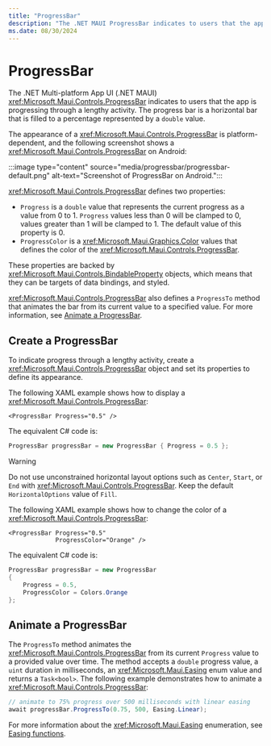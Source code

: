 ```yaml
---
title: "ProgressBar"
description: "The .NET MAUI ProgressBar indicates to users that the app is progressing through a lengthy activity."
ms.date: 08/30/2024
---
```


# ProgressBar

The .NET Multi-platform App UI (.NET MAUI) <xref:Microsoft.Maui.Controls.ProgressBar> indicates to users that the app is progressing through a lengthy activity. The progress bar is a horizontal bar that is filled to a percentage represented by a `double` value.

The appearance of a <xref:Microsoft.Maui.Controls.ProgressBar> is platform-dependent, and the following screenshot shows a <xref:Microsoft.Maui.Controls.ProgressBar> on Android:

:::image type="content" source="media/progressbar/progressbar-default.png" alt-text="Screenshot of ProgressBar on Android.":::

<xref:Microsoft.Maui.Controls.ProgressBar> defines two properties:

- `Progress` is a `double` value that represents the current progress as a value from 0 to 1. `Progress` values less than 0 will be clamped to 0, values greater than 1 will be clamped to 1. The default value of this property is 0.
- `ProgressColor` is a <xref:Microsoft.Maui.Graphics.Color> values that defines the color of the <xref:Microsoft.Maui.Controls.ProgressBar>.

These properties are backed by <xref:Microsoft.Maui.Controls.BindableProperty> objects, which means that they can be targets of data bindings, and styled.

<xref:Microsoft.Maui.Controls.ProgressBar> also defines a `ProgressTo` method that animates the bar from its current value to a specified value. For more information, see [Animate a ProgressBar](#animate-a-progressbar).

## Create a ProgressBar

To indicate progress through a lengthy activity, create a <xref:Microsoft.Maui.Controls.ProgressBar> object and set its properties to define its appearance.

The following XAML example shows how to display a <xref:Microsoft.Maui.Controls.ProgressBar>:

```xaml
<ProgressBar Progress="0.5" />
```

The equivalent C# code is:

```csharp
ProgressBar progressBar = new ProgressBar { Progress = 0.5 };
```

> [!WARNING]
> Do not use unconstrained horizontal layout options such as `Center`, `Start`, or `End` with <xref:Microsoft.Maui.Controls.ProgressBar>. Keep the default `HorizontalOptions` value of `Fill`. <!-- and don't use a width of `Auto` when putting a <xref:Microsoft.Maui.Controls.ProgressBar> in a <xref:Microsoft.Maui.Controls.Grid> layout.-->

The following XAML example shows how to change the color of a <xref:Microsoft.Maui.Controls.ProgressBar>:

```xaml
<ProgressBar Progress="0.5"
             ProgressColor="Orange" />
```

The equivalent C# code is:

```csharp
ProgressBar progressBar = new ProgressBar
{
    Progress = 0.5,
    ProgressColor = Colors.Orange
};
```

## Animate a ProgressBar

The `ProgressTo` method animates the <xref:Microsoft.Maui.Controls.ProgressBar> from its current `Progress` value to a provided value over time. The method accepts a `double` progress value, a `uint` duration in milliseconds, an <xref:Microsoft.Maui.Easing> enum value and returns a `Task<bool>`. The following example demonstrates how to animate a <xref:Microsoft.Maui.Controls.ProgressBar>:

```csharp
// animate to 75% progress over 500 milliseconds with linear easing
await progressBar.ProgressTo(0.75, 500, Easing.Linear);
```

For more information about the <xref:Microsoft.Maui.Easing> enumeration, see [Easing functions](~/user-interface/animation/easing.md).
